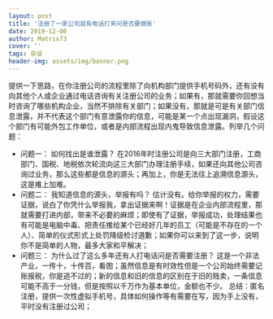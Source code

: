 ```yaml
---
layout: post
title: '注册了一家公司就有电话打来问是否要做账'
date: 2019-12-06
author: Matrix73
cover: ''
tags: 杂谈
header-img: assets/img/banner.png
---
```


提供一下思路，在你注册公司的流程里除了向机构部门提供手机号码外，还有没有向其他个人或企业通过电话咨询有关注册公司的业务；如果有，那就需要你回想当时咨询了哪些机构企业，当然不排除有关部门；如果没有，那就是可是有关部门信息泄露，并不代表这个部门有意泄露你的信息，可能是某一个点出现漏洞，假设这个部门有可能外包工作单位，或者是内部流程出现内鬼导致信息泄露。列举几个问题：
- 问题一：
如何找出是谁泄露？
在2016年时注册公司是向三大部门注册，工商部门、国税、地税依次轮流向这三大部门办理注册手续，如果还向其他公司咨询过业务，那么这些都是信息的源头；再加上，你是无法往上追溯信息源头，这是难上加难。
- 问题二：
我知道信息的源头，举报有吗？
估计没有。给你举报的权力，需要证据，说白了你凭什么举报我，拿出证据来啊！证据是在企业内部流程里，那就需要打进内部，带来不必要的麻烦；即使有了证据，举报成功，处理结果也有可能是电脑中毒、把责任推给某个已经好几年的员工（可能是不存在的一个人）、简单的仪式形式上处罚降级检讨道歉；如果你可以来到了这一步，说明你不是简单的人物，最多大家和平解决；
- 问题三：
为什么过了这么多年还有人打电话问是否需要注册？
这是一个非法产业，一传十，十传百，看图；虽然信息是有时效性但是一个公司始终需要记账报税，你是逃不过的；新的信息和旧的信息的区别在于旧的贱卖，一条信息可能不高于一分钱，但是按照以千万作为基本单位，金额也不少。
总结：匿名注册，提供一次性虚拟手机号，具体如何操作等有需要在写，因为手上没有，平时没有注册过公司；